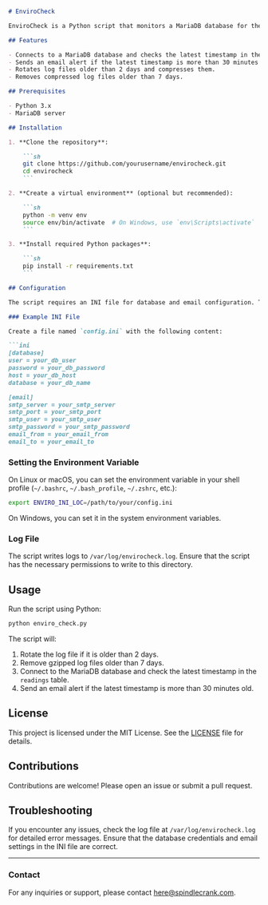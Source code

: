 ```markdown
# EnviroCheck

EnviroCheck is a Python script that monitors a MariaDB database for the latest timestamp in the `readings` table. If the latest timestamp is more than 30 minutes old, the script sends an alert email. Additionally, the script includes log rotation to manage log files efficiently.  This is designed for the Pimoroni Enviro Indoor+ Weather Station.  It is inherently flawed and will just hang from time to time and without a reliable way to monitor it, this is the best solution I've found with my backend that I wrote for it to ensure it stays up and running and updating my database.  If you are interested in the backend server portion that the Enviro dumps to I can upload it here for you to pull as well.  It is written in PHP and uses MariaDB as the DB for the storage of the readings from the Enviro Indoor+.

## Features

- Connects to a MariaDB database and checks the latest timestamp in the `readings` table.
- Sends an email alert if the latest timestamp is more than 30 minutes old.
- Rotates log files older than 2 days and compresses them.
- Removes compressed log files older than 7 days.

## Prerequisites

- Python 3.x
- MariaDB server

## Installation

1. **Clone the repository**:

    ```sh
    git clone https://github.com/yourusername/envirocheck.git
    cd envirocheck
    ```

2. **Create a virtual environment** (optional but recommended):

    ```sh
    python -m venv env
    source env/bin/activate  # On Windows, use `env\Scripts\activate`
    ```

3. **Install required Python packages**:

    ```sh
    pip install -r requirements.txt
    ```

## Configuration

The script requires an INI file for database and email configuration. The path to this INI file should be set in the `ENVIRO_INI_LOC` environment variable.

### Example INI File

Create a file named `config.ini` with the following content:

```ini
[database]
user = your_db_user
password = your_db_password
host = your_db_host
database = your_db_name

[email]
smtp_server = your_smtp_server
smtp_port = your_smtp_port
smtp_user = your_smtp_user
smtp_password = your_smtp_password
email_from = your_email_from
email_to = your_email_to
```

### Setting the Environment Variable

On Linux or macOS, you can set the environment variable in your shell profile (`~/.bashrc`, `~/.bash_profile`, `~/.zshrc`, etc.):

```sh
export ENVIRO_INI_LOC=/path/to/your/config.ini
```

On Windows, you can set it in the system environment variables.

### Log File

The script writes logs to `/var/log/envirocheck.log`. Ensure that the script has the necessary permissions to write to this directory.

## Usage

Run the script using Python:

```sh
python enviro_check.py
```

The script will:

1. Rotate the log file if it is older than 2 days.
2. Remove gzipped log files older than 7 days.
3. Connect to the MariaDB database and check the latest timestamp in the `readings` table.
4. Send an email alert if the latest timestamp is more than 30 minutes old.

## License

This project is licensed under the MIT License. See the [LICENSE](LICENSE) file for details.

## Contributions

Contributions are welcome! Please open an issue or submit a pull request.

## Troubleshooting

If you encounter any issues, check the log file at `/var/log/envirocheck.log` for detailed error messages. Ensure that the database credentials and email settings in the INI file are correct.

---

### Contact

For any inquiries or support, please contact here@spindlecrank.com.
```
